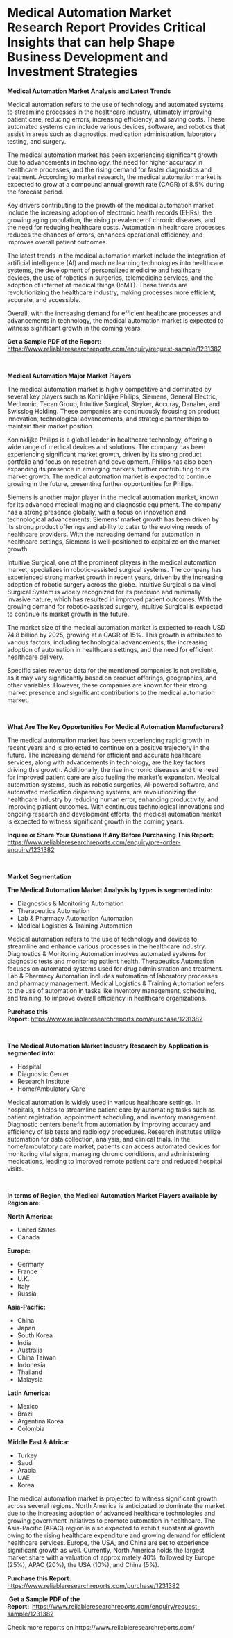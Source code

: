 <p><h1>Medical Automation Market Research Report Provides Critical Insights that can help Shape Business Development and Investment Strategies</h1></p><p><strong>Medical Automation Market Analysis and Latest Trends</strong></p>
<p><p>Medical automation refers to the use of technology and automated systems to streamline processes in the healthcare industry, ultimately improving patient care, reducing errors, increasing efficiency, and saving costs. These automated systems can include various devices, software, and robotics that assist in areas such as diagnostics, medication administration, laboratory testing, and surgery.</p><p>The medical automation market has been experiencing significant growth due to advancements in technology, the need for higher accuracy in healthcare processes, and the rising demand for faster diagnostics and treatment. According to market research, the medical automation market is expected to grow at a compound annual growth rate (CAGR) of 8.5% during the forecast period.</p><p>Key drivers contributing to the growth of the medical automation market include the increasing adoption of electronic health records (EHRs), the growing aging population, the rising prevalence of chronic diseases, and the need for reducing healthcare costs. Automation in healthcare processes reduces the chances of errors, enhances operational efficiency, and improves overall patient outcomes.</p><p>The latest trends in the medical automation market include the integration of artificial intelligence (AI) and machine learning technologies into healthcare systems, the development of personalized medicine and healthcare devices, the use of robotics in surgeries, telemedicine services, and the adoption of internet of medical things (IoMT). These trends are revolutionizing the healthcare industry, making processes more efficient, accurate, and accessible.</p><p>Overall, with the increasing demand for efficient healthcare processes and advancements in technology, the medical automation market is expected to witness significant growth in the coming years.</p></p>
<p><strong>Get a Sample PDF of the Report:&nbsp;</strong> <a href="https://www.reliableresearchreports.com/enquiry/request-sample/1231382">https://www.reliableresearchreports.com/enquiry/request-sample/1231382</a></p>
<p>&nbsp;</p>
<p><strong>Medical Automation Major Market Players</strong></p>
<p><p>The medical automation market is highly competitive and dominated by several key players such as Koninklijke Philips, Siemens, General Electric, Medtronic, Tecan Group, Intuitive Surgical, Stryker, Accuray, Danaher, and Swisslog Holding. These companies are continuously focusing on product innovation, technological advancements, and strategic partnerships to maintain their market position.</p><p>Koninklijke Philips is a global leader in healthcare technology, offering a wide range of medical devices and solutions. The company has been experiencing significant market growth, driven by its strong product portfolio and focus on research and development. Philips has also been expanding its presence in emerging markets, further contributing to its market growth. The medical automation market is expected to continue growing in the future, presenting further opportunities for Philips.</p><p>Siemens is another major player in the medical automation market, known for its advanced medical imaging and diagnostic equipment. The company has a strong presence globally, with a focus on innovation and technological advancements. Siemens' market growth has been driven by its strong product offerings and ability to cater to the evolving needs of healthcare providers. With the increasing demand for automation in healthcare settings, Siemens is well-positioned to capitalize on the market growth.</p><p>Intuitive Surgical, one of the prominent players in the medical automation market, specializes in robotic-assisted surgical systems. The company has experienced strong market growth in recent years, driven by the increasing adoption of robotic surgery across the globe. Intuitive Surgical's da Vinci Surgical System is widely recognized for its precision and minimally invasive nature, which has resulted in improved patient outcomes. With the growing demand for robotic-assisted surgery, Intuitive Surgical is expected to continue its market growth in the future.</p><p>The market size of the medical automation market is expected to reach USD 74.8 billion by 2025, growing at a CAGR of 15%. This growth is attributed to various factors, including technological advancements, the increasing adoption of automation in healthcare settings, and the need for efficient healthcare delivery.</p><p>Specific sales revenue data for the mentioned companies is not available, as it may vary significantly based on product offerings, geographies, and other variables. However, these companies are known for their strong market presence and significant contributions to the medical automation market.</p></p>
<p>&nbsp;</p>
<p><strong>What Are The Key Opportunities For Medical Automation Manufacturers?</strong></p>
<p><p>The medical automation market has been experiencing rapid growth in recent years and is projected to continue on a positive trajectory in the future. The increasing demand for efficient and accurate healthcare services, along with advancements in technology, are the key factors driving this growth. Additionally, the rise in chronic diseases and the need for improved patient care are also fueling the market's expansion. Medical automation systems, such as robotic surgeries, AI-powered software, and automated medication dispensing systems, are revolutionizing the healthcare industry by reducing human error, enhancing productivity, and improving patient outcomes. With continuous technological innovations and ongoing research and development efforts, the medical automation market is expected to witness significant growth in the coming years.</p></p>
<p><strong>Inquire or Share Your Questions If Any Before Purchasing This Report:</strong> <a href="https://www.reliableresearchreports.com/enquiry/pre-order-enquiry/1231382">https://www.reliableresearchreports.com/enquiry/pre-order-enquiry/1231382</a></p>
<p>&nbsp;</p>
<p><strong>Market Segmentation</strong></p>
<p><strong>The Medical Automation Market Analysis by types is segmented into:</strong></p>
<p><ul><li>Diagnostics & Monitoring Automation</li><li>Therapeutics Automation</li><li>Lab & Pharmacy Automation Automation</li><li>Medical Logistics & Training Automation</li></ul></p>
<p><p>Medical automation refers to the use of technology and devices to streamline and enhance various processes in the healthcare industry. Diagnostics & Monitoring Automation involves automated systems for diagnostic tests and monitoring patient health. Therapeutics Automation focuses on automated systems used for drug administration and treatment. Lab & Pharmacy Automation includes automation of laboratory processes and pharmacy management. Medical Logistics & Training Automation refers to the use of automation in tasks like inventory management, scheduling, and training, to improve overall efficiency in healthcare organizations.</p></p>
<p><strong>Purchase this Report:&nbsp;</strong><a href="https://www.reliableresearchreports.com/purchase/1231382">https://www.reliableresearchreports.com/purchase/1231382</a></p>
<p>&nbsp;</p>
<p><strong>The Medical Automation Market Industry Research by Application is segmented into:</strong></p>
<p><ul><li>Hospital</li><li>Diagnostic Center</li><li>Research Institute</li><li>Home/Ambulatory Care</li></ul></p>
<p><p>Medical automation is widely used in various healthcare settings. In hospitals, it helps to streamline patient care by automating tasks such as patient registration, appointment scheduling, and inventory management. Diagnostic centers benefit from automation by improving accuracy and efficiency of lab tests and radiology procedures. Research institutes utilize automation for data collection, analysis, and clinical trials. In the home/ambulatory care market, patients can access automated devices for monitoring vital signs, managing chronic conditions, and administering medications, leading to improved remote patient care and reduced hospital visits.</p></p>
<p>&nbsp;</p>
<p><strong>In terms of Region, the Medical Automation Market Players available by Region are:</strong></p>
<p>
    <p> <strong> North America: </strong>
        <ul>
            <li>United States</li>
            <li>Canada</li>
        </ul>
        </p> 
    <p> <strong> Europe: </strong>
        <ul>
            <li>Germany</li>
            <li>France</li>
            <li>U.K.</li>
            <li>Italy</li>
            <li>Russia</li>
        </ul>
        </p> 
    <p> <strong> Asia-Pacific: </strong>
        <ul>
            <li>China</li>
            <li>Japan</li>
            <li>South Korea</li>
            <li>India</li>
            <li>Australia</li>
            <li>China Taiwan</li>
            <li>Indonesia</li>
            <li>Thailand</li>
            <li>Malaysia</li>
        </ul>
        </p> 
    <p> <strong> Latin America: </strong>
        <ul>
            <li>Mexico</li>
            <li>Brazil</li>
            <li>Argentina Korea</li>
            <li>Colombia</li>
        </ul>
        </p> 
    <p> <strong> Middle East & Africa: </strong>
        <ul>
            <li>Turkey</li>
            <li>Saudi</li>
            <li>Arabia</li>
            <li>UAE</li>
            <li>Korea</li>
        </ul>
    </p>
    </p>
<p><p>The medical automation market is projected to witness significant growth across several regions. North America is anticipated to dominate the market due to the increasing adoption of advanced healthcare technologies and growing government initiatives to promote automation in healthcare. The Asia-Pacific (APAC) region is also expected to exhibit substantial growth owing to the rising healthcare expenditure and growing demand for efficient healthcare services. Europe, the USA, and China are set to experience significant growth as well. Currently, North America holds the largest market share with a valuation of approximately 40%, followed by Europe (25%), APAC (20%), the USA (10%), and China (5%).</p></p>
<p><strong>Purchase this Report: </strong><a href="https://www.reliableresearchreports.com/purchase/1231382">https://www.reliableresearchreports.com/purchase/1231382</a></p>
<p>&nbsp;<strong>Get a Sample PDF of the Report:&nbsp;&nbsp;</strong><a href="https://www.reliableresearchreports.com/enquiry/request-sample/1231382">https://www.reliableresearchreports.com/enquiry/request-sample/1231382</a></p>
<p><strong></strong></p>
<p>Check more reports on https://www.reliableresearchreports.com/</p>
